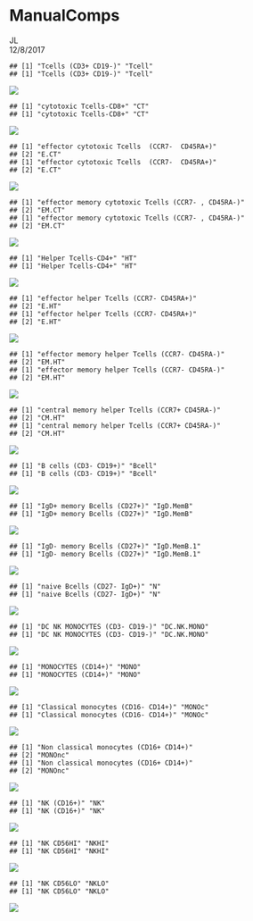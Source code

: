 # ManualComps
JL  
12/8/2017  


```
## [1] "Tcells (CD3+ CD19-)" "Tcell"              
## [1] "Tcells (CD3+ CD19-)" "Tcell"
```

![](latestComps_SS_CD8_CD14_files/figure-html/setup-1.png)<!-- -->

```
## [1] "cytotoxic Tcells-CD8+" "CT"                   
## [1] "cytotoxic Tcells-CD8+" "CT"
```

![](latestComps_SS_CD8_CD14_files/figure-html/setup-2.png)<!-- -->

```
## [1] "effector cytotoxic Tcells  (CCR7-  CD45RA+)"
## [2] "E.CT"                                       
## [1] "effector cytotoxic Tcells  (CCR7-  CD45RA+)"
## [2] "E.CT"
```

![](latestComps_SS_CD8_CD14_files/figure-html/setup-3.png)<!-- -->

```
## [1] "effector memory cytotoxic Tcells (CCR7- , CD45RA-)"
## [2] "EM.CT"                                             
## [1] "effector memory cytotoxic Tcells (CCR7- , CD45RA-)"
## [2] "EM.CT"
```

![](latestComps_SS_CD8_CD14_files/figure-html/setup-4.png)<!-- -->

```
## [1] "Helper Tcells-CD4+" "HT"                
## [1] "Helper Tcells-CD4+" "HT"
```

![](latestComps_SS_CD8_CD14_files/figure-html/setup-5.png)<!-- -->

```
## [1] "effector helper Tcells (CCR7- CD45RA+)"
## [2] "E.HT"                                  
## [1] "effector helper Tcells (CCR7- CD45RA+)"
## [2] "E.HT"
```

![](latestComps_SS_CD8_CD14_files/figure-html/setup-6.png)<!-- -->

```
## [1] "effector memory helper Tcells (CCR7- CD45RA-)"
## [2] "EM.HT"                                        
## [1] "effector memory helper Tcells (CCR7- CD45RA-)"
## [2] "EM.HT"
```

![](latestComps_SS_CD8_CD14_files/figure-html/setup-7.png)<!-- -->

```
## [1] "central memory helper Tcells (CCR7+ CD45RA-)"
## [2] "CM.HT"                                       
## [1] "central memory helper Tcells (CCR7+ CD45RA-)"
## [2] "CM.HT"
```

![](latestComps_SS_CD8_CD14_files/figure-html/setup-8.png)<!-- -->

```
## [1] "B cells (CD3- CD19+)" "Bcell"               
## [1] "B cells (CD3- CD19+)" "Bcell"
```

![](latestComps_SS_CD8_CD14_files/figure-html/setup-9.png)<!-- -->

```
## [1] "IgD+ memory Bcells (CD27+)" "IgD.MemB"                  
## [1] "IgD+ memory Bcells (CD27+)" "IgD.MemB"
```

![](latestComps_SS_CD8_CD14_files/figure-html/setup-10.png)<!-- -->

```
## [1] "IgD- memory Bcells (CD27+)" "IgD.MemB.1"                
## [1] "IgD- memory Bcells (CD27+)" "IgD.MemB.1"
```

![](latestComps_SS_CD8_CD14_files/figure-html/setup-11.png)<!-- -->

```
## [1] "naive Bcells (CD27- IgD+)" "N"                        
## [1] "naive Bcells (CD27- IgD+)" "N"
```

![](latestComps_SS_CD8_CD14_files/figure-html/setup-12.png)<!-- -->

```
## [1] "DC NK MONOCYTES (CD3- CD19-)" "DC.NK.MONO"                  
## [1] "DC NK MONOCYTES (CD3- CD19-)" "DC.NK.MONO"
```

![](latestComps_SS_CD8_CD14_files/figure-html/setup-13.png)<!-- -->

```
## [1] "MONOCYTES (CD14+)" "MONO"             
## [1] "MONOCYTES (CD14+)" "MONO"
```

![](latestComps_SS_CD8_CD14_files/figure-html/setup-14.png)<!-- -->

```
## [1] "Classical monocytes (CD16- CD14+)" "MONOc"                            
## [1] "Classical monocytes (CD16- CD14+)" "MONOc"
```

![](latestComps_SS_CD8_CD14_files/figure-html/setup-15.png)<!-- -->

```
## [1] "Non classical monocytes (CD16+ CD14+)"
## [2] "MONOnc"                               
## [1] "Non classical monocytes (CD16+ CD14+)"
## [2] "MONOnc"
```

![](latestComps_SS_CD8_CD14_files/figure-html/setup-16.png)<!-- -->

```
## [1] "NK (CD16+)" "NK"        
## [1] "NK (CD16+)" "NK"
```

![](latestComps_SS_CD8_CD14_files/figure-html/setup-17.png)<!-- -->

```
## [1] "NK CD56HI" "NKHI"     
## [1] "NK CD56HI" "NKHI"
```

![](latestComps_SS_CD8_CD14_files/figure-html/setup-18.png)<!-- -->

```
## [1] "NK CD56LO" "NKLO"     
## [1] "NK CD56LO" "NKLO"
```

![](latestComps_SS_CD8_CD14_files/figure-html/setup-19.png)<!-- -->

